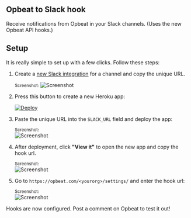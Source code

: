 Opbeat to Slack hook
--------------

Receive notifications from Opbeat in your Slack channels.
(Uses the new Opbeat API hooks.)

## Setup

It is really simple to set up with a few clicks. Follow these steps:

1. Create a <a href="https://slack.com/services/new/incoming-webhook" target="_blank">new Slack integration</a> for a channel and copy the unique URL.
    
    <small>Screenshot:</small>
    <img src="http://cl.ly/image/3O1O3r11261e/slack-hookurl.png" title="Screenshot">

1. Press this button to create a new Heroku app:

    <a href="https://heroku.com/deploy" target="_blank">
        <img src="https://www.herokucdn.com/deploy/button.png" alt="Deploy">
    </a>

1. Paste the unique URL into the `SLACK_URL` field and deploy the app:
    
    <small>Screenshot:</small><br>
    <img src="http://cl.ly/image/0X1o031P1F3c/slack-deployapp.png" title="Screenshot">

1. After deployment, click **"View it"** to open the new app and copy the hook url.
    
    <small>Screenshot:</small><br>
    <img src="http://cl.ly/image/2M1Y1w0S2O3q/slack-viewapp.png" title="Screenshot">

1. Go to `https://opbeat.com/<yourorg>/settings/` and enter the hook url:
    
    <small>Screenshot:</small><br>
    <img src="http://cl.ly/image/3k3j2q263K3M/slack-configurehook.png" title="Screenshot">

Hooks are now configured. Post a comment on Opbeat to test it out!

